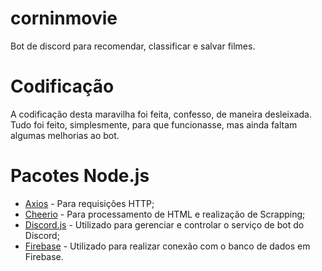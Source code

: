 # corninmovie
Bot de discord para recomendar, classificar e salvar filmes.

# Codificação
A codificação desta maravilha foi feita, confesso, de maneira desleixada.
Tudo foi feito, simplesmente, para que funcionasse, mas ainda faltam algumas melhorias ao bot.

# Pacotes Node.js
* [Axios](https://github.com/axios/axios) - Para requisições HTTP;
* [Cheerio](https://github.com/cheeriojs/cheerio) - Para processamento de HTML e realização de Scrapping;
* [Discord.js](https://discord.js.org/#/) - Utilizado para gerenciar e controlar o serviço de bot do Discord;
* [Firebase](https://www.npmjs.com/package/firebase) - Utilizado para realizar conexão com o banco de dados em Firebase.
